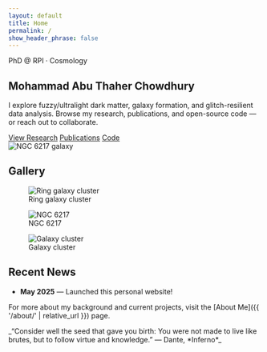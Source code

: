 ```yaml
---
layout: default
title: Home
permalink: /
show_header_phrase: false
---
```


<section class="home-hero">
  <!-- Left column: enable Markdown parsing inside HTML -->
  <div markdown="1">
  <span class="tagline-chip">PhD @ RPI · Cosmology</span>

  # Mohammad Abu Thaher Chowdhury

  I explore fuzzy/ultralight dark matter, galaxy formation, and glitch-resilient data analysis. Browse my research, publications, and open-source code — or reach out to collaborate.

  <div class="hero-cta">
    <a class="button" href="{{ '/research/' | relative_url }}">View Research</a>
    <a class="button" href="{{ '/publications/' | relative_url }}">Publications</a>
    <a class="button" href="{{ '/code/' | relative_url }}">Code</a>
  </div>
  </div>

  <!-- Right column -->
  <div>
    <img src="{{ '/assets/Images/NGC6217.jpg' | relative_url }}" alt="NGC 6217 galaxy" loading="lazy">
  </div>
</section>

## Gallery
<div class="image-gallery">
  <figure>
    <img src="{{ '/assets/Images/DM_ring_galxycluster.jpg' | relative_url }}" alt="Ring galaxy cluster" loading="lazy">
    <figcaption class="badge">Ring galaxy cluster</figcaption>
  </figure>
  <figure>
    <img src="{{ '/assets/Images/NGC6217.jpg' | relative_url }}" alt="NGC 6217" loading="lazy">
    <figcaption class="badge">NGC 6217</figcaption>
  </figure>
  <figure>
    <img src="{{ '/assets/Images/heic1315a.jpg' | relative_url }}" alt="Galaxy cluster" loading="lazy">
    <figcaption class="badge">Galaxy cluster</figcaption>
  </figure>
</div>

## Recent News
- **May 2025** — Launched this personal website!

For more about my background and current projects, visit the [About Me]({{ '/about/' | relative_url }}) page.

<!-- Quote moved to the bottom only -->
<aside class="prose quote-callout" markdown="1">
_“Consider well the seed that gave you birth: You were not made to live like brutes, but to follow virtue and knowledge.” — Dante, *Inferno*_
</aside>
